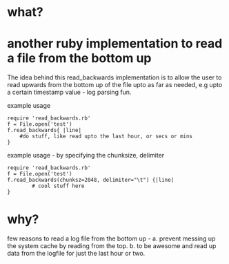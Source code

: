 what?
=====

another ruby implementation to read a file from the bottom up
=====

 The idea behind this read_backwards implementation is to allow the user to read upwards from the bottom up of the file upto as far as needed, e.g upto a certain timestamp value - log parsing fun.
 

example usage

    require 'read_backwards.rb'
    f = File.open('test')
    f.read_backwards{ |line|
   	 	#do stuff, like read upto the last hour, or secs or mins
    }

example usage - by specifying the chunksize, delimiter

    require 'read_backwards.rb'
    f = File.open('test')
    f.read_backwards(chunksz=2048, delimiter="\t") {|line|
    		# cool stuff here
    }

why?
=====
 few reasons to read a log file from the bottom up -
 a. prevent messing up the system cache by reading from the top. 
 b. to be awesome and read up data from the logfile for just the last hour or two.


